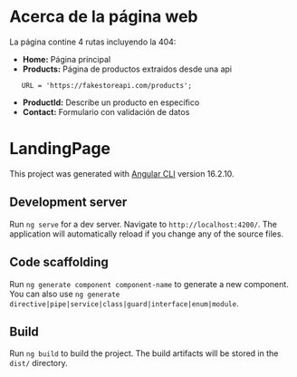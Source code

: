 # Acerca de la página web

La página contine 4 rutas incluyendo la 404:

- **Home:** Página principal
- **Products:** Página de productos extraidos desde una api

```javascrip
   URL = 'https://fakestoreapi.com/products';
```

- **ProductId:** Describe un producto en específico
- **Contact:** Formulario con validación de datos

#

#

# LandingPage

This project was generated with [Angular CLI](https://github.com/angular/angular-cli) version 16.2.10.

## Development server

Run `ng serve` for a dev server. Navigate to `http://localhost:4200/`. The application will automatically reload if you change any of the source files.

## Code scaffolding

Run `ng generate component component-name` to generate a new component. You can also use `ng generate directive|pipe|service|class|guard|interface|enum|module`.

## Build

Run `ng build` to build the project. The build artifacts will be stored in the `dist/` directory.
